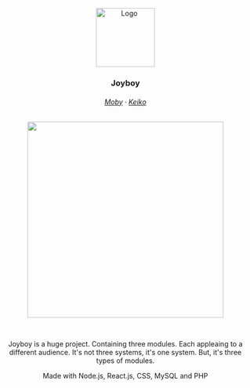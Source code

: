 
<div align="center">
  <div class="image-container">
    <img src="https://github.com/sekisaii/joyboy/blob/main/client/src/moby/Moby.svg" width="120" alt="Logo"/>
  </div>
  <h3 align="center">Joyboy</h3>
</div>


<h6 align="center">
  <a href="https://github.com/sekisaii/joyboy/tree/main/client/src/moby">Moby</a>
  ·
  <a href="https://github.com/sekisaii/joyboy/tree/main/client/src/keiko">Keiko</a>
</h6>

<p align="center">
  <img src="https://raw.githubusercontent.com/catppuccin/catppuccin/main/assets/palette/macchiato.png" width="400" />
</p>

<p align="center">
</p>
&nbsp;

<p align="center">
  Joyboy is a huge project. Containing three modules. Each appleaing to a different audience. It's not three systems, it's one system. But, it's three types of modules.
</p>

<div align="center">
  <p align="center">
    Made with Node.js, React.js, CSS, MySQL and PHP
  </p>
</div>

<div align="center">
  <div class="image-container">

  </div>
</div>

